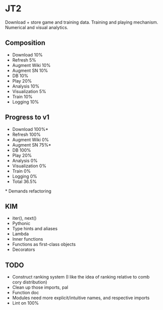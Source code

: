 # JT2
Download + store game and training data. Training and playing mechanism. Numerical and visual analytics.

## Composition
* Download	10%
* Refresh	5%
* Augment Wiki  10%
* Augment SN    10%
* DB 		10%
* Play		20%
* Analysis 	10%
* Visualization 5%
* Train		10%
* Logging 10%

## Progress to v1
* Download	100%\* 
* Refresh	100%
* Augment Wiki  0%
* Augment SN    75%\*
* DB 		100%
* Play		20%
* Analysis 	0%
* Visualization 0%
* Train		0%
* Logging 0%
* Total		36.5%

\* Demands refactoring


## KIM
* iter(), next()
* Pythonic
* Type hints and aliases
* Lambda
* Inner functions
* Functions as first-class objects
* Decorators

## TODO
* Construct ranking system (I like the idea of ranking relative to comb cory distribution)
* Clean up those imports, pal
* Function doc
* Modules need more explicit/intuitive names, and respective imports
* Lint on 100%
